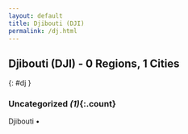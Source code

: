```yaml
---
layout: default
title: Djibouti (DJI)
permalink: /dj.html
---
```



## Djibouti (DJI) - 0 Regions, 1 Cities
{: #dj }





### Uncategorized _(1)_{:.count}


Djibouti  •


 
